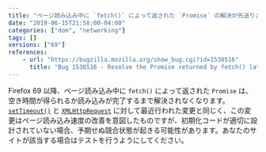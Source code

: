 ```yaml
---
title: "ページ読み込み中に `fetch()` によって返された `Promise` の解決が先送りされるようになりました"
date: "2019-06-15T21:58:00-04:00"
categories: ["dom", "networking"]
tags: []
versions: ["69"]
references:
    - url: "https://bugzilla.mozilla.org/show_bug.cgi?id=1538516"
      title: "Bug 1538516 - Resolve the Promise returned by fetch() later during page loads"
---
```

Firefox 69 以降、ページ読み込み中に `fetch()` によって返された `Promise` は、空き時間が得られるか読み込みが完了するまで解決されなくなります。[`setTimeout()`](https://www.fxsitecompat.dev/ja/docs/2019/settimeout-and-setinterval-are-now-deferred-during-page-load/) と [`XMLHttpRequest`](https://www.fxsitecompat.dev/ja/docs/2019/xhr-load-loadend-readystatechange-events-are-now-deferred-during-page-load/) に対して最近行われた変更と同じく、この変更はページ読み込み速度の改善を意図したものですが、初期化コードが適切に設計されていない場合、予期せぬ競合状態が起きる可能性があります。あなたのサイトが該当する場合はテストを行うようにしてください。
